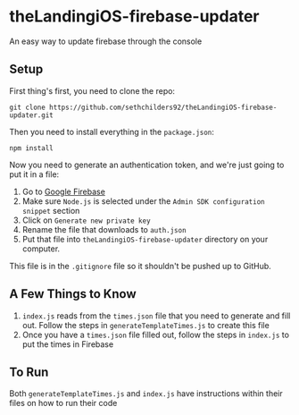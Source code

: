 # theLandingiOS-firebase-updater
An easy way to update firebase through the console

## Setup
First thing's first, you need to clone the repo:
```
git clone https://github.com/sethchilders92/theLandingiOS-firebase-updater.git
```

Then you need to install everything in the `package.json`:
```
npm install
```

Now you need to generate an authentication token, and we're just going to put it in a file:

1. Go to [Google Firebase](https://console.firebase.google.com/project/thelanding-211901/settings/serviceaccounts/adminsdk)
2. Make sure `Node.js` is selected under the `Admin SDK configuration snippet` section
3. Click on `Generate new private key`
4. Rename the file that downloads to `auth.json`
5. Put that file into `theLandingiOS-firebase-updater` directory on your computer.

This file is in the `.gitignore` file so it shouldn't be pushed up to GitHub.

## A Few Things to Know
1. `index.js` reads from the `times.json` file that you need to generate and fill out. Follow the steps in `generateTemplateTimes.js` to create this file
2. Once you have a `times.json` file filled out, follow the steps in `index.js` to put the times in Firebase

## To Run
Both `generateTemplateTimes.js` and `index.js` have instructions within their files on how to run their code
